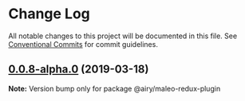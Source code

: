 # Change Log

All notable changes to this project will be documented in this file.
See [Conventional Commits](https://conventionalcommits.org) for commit guidelines.

## [0.0.8-alpha.0](https://github.com/airyrooms/maleo.js/compare/@airy/maleo-redux-plugin@0.0.6-canary.50...@airy/maleo-redux-plugin@0.0.8-alpha.0) (2019-03-18)

**Note:** Version bump only for package @airy/maleo-redux-plugin
